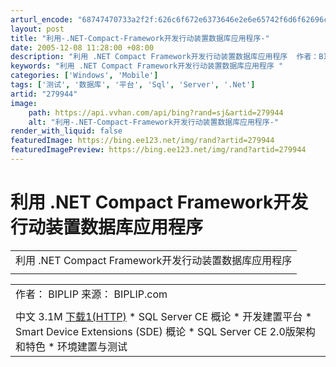 ```yaml
---
arturl_encode: "68747470733a2f2f:626c6f672e6373646e2e6e65742f6d6f62696c656368616e6e:656c2f61727469636c652f64657461696c732f323739393434"
layout: post
title: "利用-.NET-Compact-Framework开发行动装置数据库应用程序-"
date: 2005-12-08 11:28:00 +08:00
description: "利用 .NET Compact Framework开发行动装置数据库应用程序  作者：BIPLIP "
keywords: "利用 .NET Compact Framework开发行动装置数据库应用程序 "
categories: ['Windows', 'Mobile']
tags: ['测试', '数据库', '平台', 'Sql', 'Server', '.Net']
artid: "279944"
image:
    path: https://api.vvhan.com/api/bing?rand=sj&artid=279944
    alt: "利用-.NET-Compact-Framework开发行动装置数据库应用程序-"
render_with_liquid: false
featuredImage: https://bing.ee123.net/img/rand?artid=279944
featuredImagePreview: https://bing.ee123.net/img/rand?artid=279944
---
```


# 利用 .NET Compact Framework开发行动装置数据库应用程序

|  |
| --- |
| 利用 .NET Compact Framework开发行动装置数据库应用程序 |
|  |

|  |
| --- |
| 作者：  BIPLIP    来源：  BIPLIP.com |
|  |
| 中文 3.1M [下载1(HTTP)](http://download.uuu.com.tw/teched2002/slide/SD_MOB102.ppt)   * SQL Server CE 概论 * 开发建置平台 * Smart Device Extensions (SDE) 概论 * SQL Server CE 2.0版架构和特色 * 环境建置与测试 |